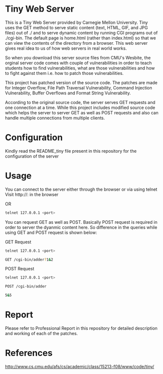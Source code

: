 # Tiny Web Server
This is a Tiny Web Server provided by Carnegie Mellon University. Tiny uses the GET method to serve static content (text, HTML, GIF, and JPG files) out of ./ and to serve dynamic content by running CGI programs out of ./cgi-bin. The default page is home.html (rather than index.html) so that we can view the contents of the directory from a browser. This web server gives real idea to us of how web servers in real world works.

So when you download this server source files from CMU's Wesbite, the orginal server code comes with couple of vulnerabilities in order to teach students how to find vulnerabilities, what are those vulnerabilities and how to fight against them i.e. how to patch those vulnerabilities.

This project has patched version of the source code. The patches are made for Integer Overflow, File Path Traversal Vulnerability, Command Injection Vulnerability, Buffer Overflows and Format String Vulnerability.

According to the original source code, the server serves GET requests and one connection at a time. While this project includes modified source code which helps the server to server GET as well as POST requests and also can handle multiple connections from multiple clients.

# Configuration
Kindly read the README_tiny file present in this repository for the configuration of the server

# Usage
You can connect to the server either through the browser or via using telnet
Visit http://<host>:<port> in the browser

OR

```bash
telnet 127.0.0.1 <port>
```
You can request GET as well as POST. Basically POST request is required in order to server the dyanmic content here. So difference in the queries while using GET and POST request is shown below:

GET Request
```bash
telnet 127.0.0.1 <port>

GET /cgi-bin/adder?1&2
```

POST Request
```bash
telnet 127.0.0.1 <port>

POST /cgi-bin/adder

5&5
```

# Report
Please refer to Professional Report in this repository for detailed description and working of each of the patches.


# References
http://www.cs.cmu.edu/afs/cs/academic/class/15213-f08/www/code/tiny/

